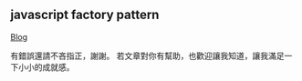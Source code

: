 ## javascript factory pattern

[Blog](https://dotblogs.com.tw/artblog/2018/06/08/javascript_factory_pattern)

有錯誤還請不吝指正，謝謝。
若文章對你有幫助，也歡迎讓我知道，讓我滿足一下小小的成就感。
